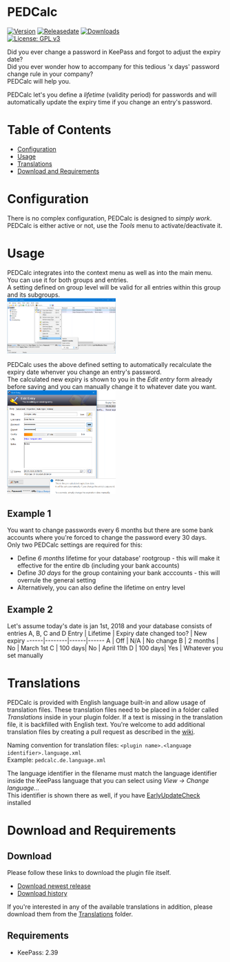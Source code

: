 # PEDCalc
[![Version](https://img.shields.io/github/release/rookiestyle/pedcalc)](https://github.com/rookiestyle/pedcalc/releases/latest)
[![Releasedate](https://img.shields.io/github/release-date/rookiestyle/pedcalc)](https://github.com/rookiestyle/pedcalc/releases/latest)
[![Downloads](https://img.shields.io/github/downloads/rookiestyle/pedcalc/total?color=%2300cc00)](https://github.com/rookiestyle/pedcalc/releases/latest/download/PEDCalc.plgx)\
[![License: GPL v3](https://img.shields.io/github/license/rookiestyle/pedcalc)](https://www.gnu.org/licenses/gpl-3.0)

Did you ever change a password in KeePass and forgot to adjust the expiry date?  
Did you ever wonder how to accompany for this tedious 'x days' password change rule in your company?  
PEDCalc will help you.

PEDCalc let's you define a *lifetime* (validity period) for passwords and will automatically update the expiry time if you change an entry's password.

# Table of Contents
- [Configuration](#configuration)
- [Usage](#usage)
- [Translations](#translations)
- [Download and Requirements](#download-and-requirements)

# Configuration
There is no complex configuration, PEDCalc is designed to *simply work*.  
PEDCalc is either active or not, use the *Tools* menu to activate/deactivate it.

# Usage
PEDCalc integrates into the context menu as well as into the main menu.  
You can use it for both groups and entries.  
A setting defined on group level will be valid for all entries within this group and its subgroups.  
<img src="images/PEDCalc%20context%20menu.png" width="50%" height="50%" alt="Context menu integration" />  

PEDCalc uses the above defined setting to automatically recalculate the expiry date whenver you change an entry's password.  
The calculated new expiry is shown to you in the *Edit entry* form already before saving and you can manually change it to whatever date you want.  
<img src="images/PEDCalc%20password%20change.png" width="50%" height="50%" alt="Password change" />

## Example 1
You want to change passwords every 6 months but there are some bank accounts where you're forced to change the password every 30 days.  
Only two PEDCalc settings are required for this:  
- Define *6 months* lifetime for your database' rootgroup - this will make it effective for the entire db (including your bank accounts)
- Define *30 days* for the group containing your bank acccounts - this will overrule the general setting
- Alternatively, you can also define the lifetime on entry level

## Example 2
Let's assume today's date is jan 1st, 2018 and your database consists of entries A, B, C and D
Entry | Lifetime | Expiry date changed too? | New expiry
------|--------|------|------
A | Off | N/A | No change
B | 2 months | No | March 1st
C | 100 days| No | April 11th
D | 100 days| Yes | Whatever you set manually

# Translations
PEDCalc is provided with English language built-in and allow usage of translation files.
These translation files need to be placed in a folder called *Translations* inside in your plugin folder.
If a text is missing in the translation file, it is backfilled with English text.
You're welcome to add additional translation files by creating a pull request as described in the [wiki](https://github.com/Rookiestyle/PEDCalc/wiki/Create-or-update-translations).

Naming convention for translation files: `<plugin name>.<language identifier>.language.xml`\
Example: `pedcalc.de.language.xml`
  
The language identifier in the filename must match the language identifier inside the KeePass language that you can select using *View -> Change language...*\
This identifier is shown there as well, if you have [EarlyUpdateCheck](https://github.com/rookiestyle/earlyupdatecheck) installed

# Download and Requirements
## Download
Please follow these links to download the plugin file itself.
- [Download newest release](https://github.com/rookiestyle/pedcalc/releases/latest/download/PEDCalc.plgx)
- [Download history](https://github.com/rookiestyle/pedcalc/releases)

If you're interested in any of the available translations in addition, please download them from the [Translations](Translations) folder.
## Requirements
* KeePass: 2.39
